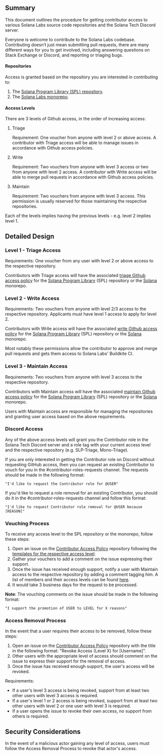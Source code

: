 ## Summary

This document outlines the procedure for getting contributor access to various Solana Labs source code repositories and the Solana Tech Discord server.

Everyone is welcome to contribute to the Solana Labs codebase. Contributing doesn’t just mean submitting pull requests, 
there are many different ways for you to get involved, including answering questions on Stack Exchange or Discord, and reporting or triaging bugs.

#### Repositories

Access is granted based on the repository you are interested in contributing to:

1. The [Solana Program Library (SPL) repository](https://github.com/solana-labs/solana-program-library).
2. The [Solana Labs monorepo](https://github.com/solana-labs/solana).

#### Access Levels

There are 3 levels of Github access, in the order of increasing access:

1. Triage

    Requirement: One voucher from anyone with level 2 or above access. A contributor with Triage access will be able to manage issues
in accordance with Github access policies.

2. Write

    Requirement: Two vouchers from anyone with level 3 access or two from
anyone with level 2 access. A contributor with Write access will be able to merge pull requests
in accordance with Github access policies.

3. Maintain

    Requirement: Two vouchers from anyone with level 3 access. This permission
is usually reserved for those maintaining the respective repositories.

Each of the levels implies having the previous levels - e.g. level 2 implies
level 1. 

## Detailed Design

### Level 1 - Triage Access

Requirements: One voucher from any user with level 2 or above access to the respective repository.

Contributors with Triage access will have the associated [triage Github access
policy](https://docs.github.com/en/organizations/managing-user-access-to-your-organizations-repositories/repository-roles-for-an-organization#permissions-for-each-role)
for the [Solana Program Library](https://github.com/solana-labs/solana-program-library) (SPL) repository or the
[Solana](https://github.com/solana-labs/solana) monorepo.

### Level 2 - Write Access

Requirements: Two vouchers from anyone with level 2/3 access to the respective repository. Applicants must have level 1 access to apply for level 2.

Contributors with Write access will have the associated [write Github access
policy](https://docs.github.com/en/organizations/managing-user-access-to-your-organizations-repositories/repository-roles-for-an-organization#permissions-for-each-role)
for the [Solana Program Library](https://github.com/solana-labs/solana-program-library) (SPL) repository or the 
[Solana](https://github.com/solana-labs/solana) monorepo.

Most notably these permissions allow the contributor to approve and merge pull
requests and gets them access to Solana Labs' Buildkite CI.

### Level 3 - Maintain Access

Requirements: Two vouchers from anyone with level 3 access to the respective repository.

Contributors with Maintain access will have the associated [maintain Github access
policy](https://docs.github.com/en/organizations/managing-user-access-to-your-organizations-repositories/repository-roles-for-an-organization#permissions-for-each-role)
for the [Solana Program Library](https://github.com/solana-labs/solana-program-library) (SPL) repository or the 
[Solana](https://github.com/solana-labs/solana) monorepo.

Users with Maintain access are responsible for managing the repositories and
granting user access based on the above requirements.

### Discord Access

Any of the above access levels will grant you the Contributor role in the Solana Tech Discord server and a role tag with your current access level and the respective repository (e.g. SLP-Triage, Mono-Triage).

If you are only interested in getting the Contributor role on Discord without requesting GitHub access, then you can request an existing Contributor to vouch for you in the #contributor-roles-requests channel. The requests should be made in the following format:

```
"I'd like to request the Contributor role for @USER"
```

If you'd like to request a role removal for an existing Contributor, you should do it in the #contributor-roles-requests channel and follow this format:

```
"I'd like to request Contributor role removal for @USER because [REASON]"
```

### Vouching Process 

To receive any access level to the SPL repository or the monorepo, follow these steps:

1. Open an issue on the [Contributor Access Policy](https://github.com/solana-labs/contributor-access-policy) repository
following the [templates for the respective access level](https://github.com/solana-labs/contributor-access-policy/issues/new/choose).
2. Gather your vouchers to add a comment on the issue expressing their support.
3. Once the issue has received enough support, notify a user with Maintain
access to the respective repository by adding a comment tagging him. A list of members and their access levels can be found [here](https://github.com/solana-labs/contributor-access-policy/wiki). 
4. It would take 3 business days for the request to be processed.

**Note**: The vouching comments on the issue should be made in the following format:

```
"I support the promotion of USER to LEVEL for X reasons"
```

### Access Removal Process

In the event that a user requires their access to be removed, follow these steps:

1. Open an issue on the [Contributor Access Policy](https://github.com/solana-labs/contributor-access-policy) repository
with the title in the following format: "Revoke Access (Level X) for [Username]".
2. Other users with the appropriate level of access should comment on the issue
to express their support for the removal of access.
3. Once the issue has received enough support, the user's access will be
revoked.

Requirements:

- If a user's level 3 access is being revoked, support from at least two other
users with level 3 access is required.
- If a user's level 1 or 2 access is being revoked, support from at least two 
other users with level 2 or one user with level 3 is required.
- If a user opens the issue to revoke their own access, no support from others
is required.

## Security Considerations

In the event of a malicious actor gaining any level of access, users must
follow the Access Removal Process to revoke that actor's access.
